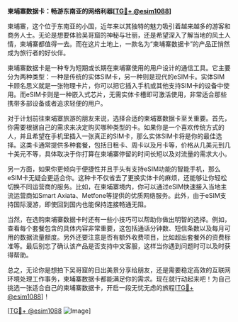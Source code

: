 **柬埔寨数据卡：畅游东南亚的网络利器[[TG💪+ @esim1088](https://t.me/s/esim1088)]**

柬埔寨，这个位于东南亚的小国，近年来以其独特的魅力吸引着越来越多的游客和商务人士。无论是想要体验吴哥窟的神秘与壮丽，还是希望深入了解当地的风土人情，柬埔寨都值得一去。而在这片土地上，一款名为“柬埔寨数据卡”的产品正悄然成为旅行者的好伙伴。

柬埔寨数据卡是一种专为短期或长期在柬埔寨使用的用户设计的通信工具。它主要分为两种类型：一种是传统的实体SIM卡，另一种则是现代的eSIM卡。实体SIM卡顾名思义就是一张物理卡片，你可以把它插入手机或其他支持SIM卡的设备中使用。而eSIM卡则是一种嵌入式芯片，无需实体卡槽即可激活使用，非常适合那些携带多部设备或者追求轻便的用户。

对于计划前往柬埔寨旅游的朋友来说，选择合适的柬埔寨数据卡至关重要。首先，你需要根据自己的需求来决定购买哪种类型的卡。如果你是一个喜欢传统方式的人，并且希望在手机里插入一张真正的SIM卡，那么实体SIM卡将是你的最佳选择。这类卡通常提供多种套餐，包括日租卡、周卡以及月卡等，价格从几美元到几十美元不等，具体取决于你打算在柬埔寨停留的时间长短以及对流量的需求大小。

另一方面，如果你更倾向于便捷性并且手头有支持eSIM功能的智能手机，那么eSIM卡无疑会更适合你。这种卡不仅省去了更换实体卡的麻烦，还能够让你轻松切换不同运营商的服务。比如，在柬埔寨境内，你可以通过eSIM快速接入当地主流运营商如Smart Axiata、Metfone等提供的优质网络服务。此外，由于eSIM支持国际漫游，即使回到国内也能保持连接畅通无阻。

当然，在选购柬埔寨数据卡时还有一些小技巧可以帮助你做出明智的选择。例如，查看每个套餐包含的具体内容非常重要，这包括通话分钟数、短信条数以及每月可用的数据流量额度。另外还要注意是否有额外收费项目，比如超出套餐外的资费标准等。最后别忘了确认该产品是否支持中文客服，这样当你遇到问题时可以及时获得帮助。

总之，无论你是想拍下吴哥窟的日出美景分享给朋友，还是需要稳定高效的互联网环境处理工作事务，柬埔寨数据卡都能满足你的需求。现在就行动起来吧！为自己挑选一张适合自己的柬埔寨数据卡，开启一段无忧无虑的旅程[[TG💪+ @esim1088](https://t.me/s/esim1088)]！

[[TG💪+ @esim1088](https://t.me/s/esim1088) ![Image](https://i.postimg.cc/4NQfJmqS/Snipaste-2025-05-13-00-14-12.png)]